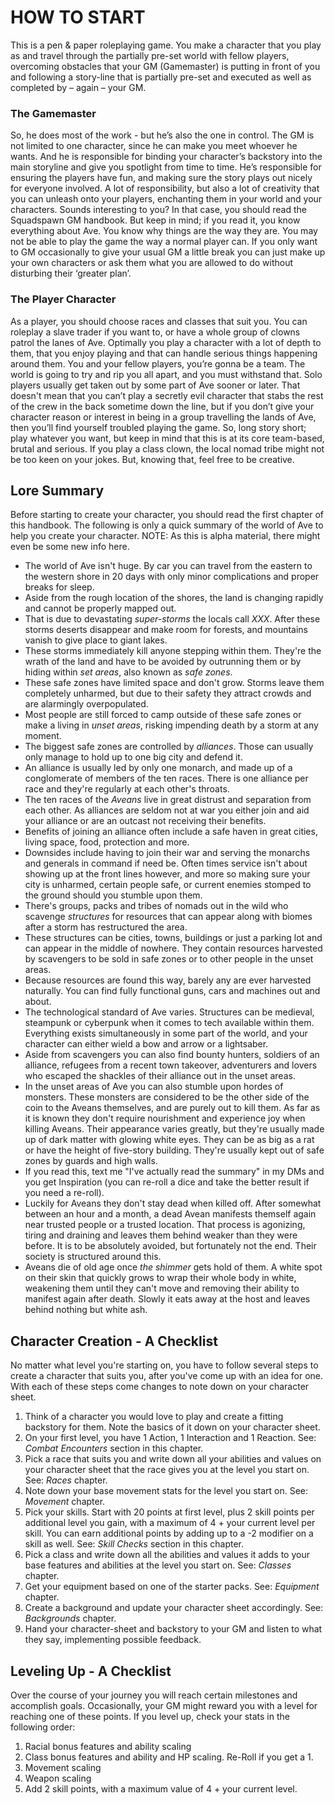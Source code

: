 # HOW TO START
This is a pen & paper roleplaying game. You make a character that you play as and travel through the partially pre-set world with fellow players, overcoming obstacles that your GM (Gamemaster) is putting in front of you and following a story-line that is partially pre-set and executed as well as completed by – again – your GM. 

### The Gamemaster
So, he does most of the work - but he’s also the one in control. The GM is not limited to one character, since he can make you meet whoever he wants. And he is responsible for binding your character’s backstory into the main storyline and give you spotlight from time to time. He’s responsible for ensuring the players have fun, and making sure the story plays out nicely for everyone involved. A lot of responsibility, but also a lot of creativity that you can unleash onto your players, enchanting them in your world and your characters. 
Sounds interesting to you? In that case, you should read the Squadspawn GM handbook. 
But keep in mind; if you read it, you know everything about Ave. You know why things are the way they are. You may not be able to play the game the way a normal player can. If you only want to GM occasionally to give your usual GM a little break you can just make up your own characters or ask them what you are allowed to do without disturbing their ‘greater plan’. 

### The Player Character
As a player, you should choose races and classes that suit you. You can roleplay a slave trader if you want to, or have a whole group of clowns patrol the lanes of Ave. Optimally you play a character with a lot of depth to them, that you enjoy playing and that can handle serious things happening around them. You and your fellow players, you’re gonna be a team. The world is going to try and rip you all apart, and you must withstand that. Solo players usually get taken out by some part of Ave sooner or later. 
That doesn't mean that you can’t play a secretly evil character that stabs the rest of the crew in the back sometime down the line, but if you don’t give your character reason or interest in being in a group travelling the lands of Ave, then you’ll find yourself troubled playing the game.
So, long story short; play whatever you want, but keep in mind that this is at its core team-based, brutal and serious. If you play a class clown, the local nomad tribe might not be too keen on your jokes. But, knowing that, feel free to be creative. 

## Lore Summary
Before starting to create your character, you should read the first chapter of this handbook. The following is only a quick summary of the world of Ave to help you create your character. NOTE: As this is alpha material, there might even be some new info here. 
- The world of Ave isn't huge. By car you can travel from the eastern to the western shore in 20 days with only minor complications and proper breaks for sleep. 
- Aside from the rough location of the shores, the land is changing rapidly and cannot be properly mapped out. 
- That is due to devastating *super-storms* the locals call *XXX*. After these storms deserts disappear and make room for forests, and mountains vanish to give place to giant lakes. 
- These storms immediately kill anyone stepping within them. They're the wrath of the land and have to be avoided by outrunning them or by hiding within *set areas*, also known as *safe zones*. 
- These safe zones have limited space and don't grow. Storms leave them completely unharmed, but due to their safety they attract crowds and are alarmingly overpopulated. 
- Most people are still forced to camp outside of these safe zones or make a living in *unset areas*, risking impending death by a storm at any moment. 
- The biggest safe zones are controlled by *alliances*. Those can usually only manage to hold up to one big city and defend it. 
- An alliance is usually led by only one monarch, and made up of a conglomerate of members of the ten races. There is one alliance per race and they're regularly at each other's throats. 
- The ten races of the *Aveans* live in great distrust and separation from each other. As alliances are seldom not at war you either join and aid your alliance or are an outcast not receiving their benefits. 
- Benefits of joining an alliance often include a safe haven in great cities, living space, food, protection and more. 
- Downsides include having to join their war and serving the monarchs and generals in command if need be. Often times service isn't about showing up at the front lines however, and more so making sure your city is unharmed, certain people safe, or current enemies stomped to the ground should you stumble upon them. 
- There's groups, packs and tribes of nomads out in the wild who scavenge *structures* for resources that can appear along with biomes after a storm has restructured the area. 
- These structures can be cities, towns, buildings or just a parking lot and can appear in the middle of nowhere. They contain resources harvested by scavengers to be sold in safe zones or to other people in the unset areas. 
- Because resources are found this way, barely any are ever harvested naturally. You can find fully functional guns, cars and machines out and about. 
- The technological standard of Ave varies. Structures can be medieval, steampunk or cyberpunk when it comes to tech available within them. Everything exists simultaneously in some part of the world, and your character can either wield a bow and arrow or a lightsaber. 
- Aside from scavengers you can also find bounty hunters, soldiers of an alliance, refugees from a recent town takeover, adventurers and lovers who escaped the shackles of their alliance out in the unset areas. 
- In the unset areas of Ave you can also stumble upon hordes of monsters. These monsters are considered to be the other side of the coin to the Aveans themselves, and are purely out to kill them. As far as it is known they don't require nourishment and experience joy when killing Aveans. Their appearance varies greatly, but they're usually made up of dark matter with glowing white eyes. They can be as big as a rat or have the height of  five-story building. They're usually kept out of safe zones by guards and high walls. 
- If you read this, text me "I've actually read the summary" in my DMs and you get Inspiration (you can re-roll a dice and take the better result if you need a re-roll). 
- Luckily for Aveans they don't stay dead when killed off. After somewhat between an hour and a month, a dead Avean manifests themself again near trusted people or a trusted location. That process is agonizing, tiring and draining and leaves them behind weaker than they were before. It is to be absolutely avoided, but fortunately not the end. Their society is structured around this. 
- Aveans die of old age once *the shimmer* gets hold of them. A white spot on their skin that quickly grows to wrap their whole body in white, weakening them until they can't move and removing their ability to manifest again after death. Slowly it eats away at the host and leaves behind nothing but white ash. 

## Character Creation - A Checklist
No matter what level you're starting on, you have to follow several steps to create a character that suits you, after you've come up with an idea for one. With each of these steps come changes to note down on your character sheet. 
1. Think of a character you would love to play and create a fitting backstory for them. Note the basics of it down on your character sheet. 
2. On your first level, you have 1 Action, 1 Interaction and 1 Reaction. See: *Combat Encounters* section in this chapter. 
3. Pick a race that suits you and write down all your abilities and values on your character sheet that the race gives you at the level you start on. See: *Races* chapter. 
4. Note down your base movement stats for the level you start on. See: *Movement* chapter. 
5. Pick your skills. Start with 20 points at first level, plus 2 skill points per additional level you gain, with a maximum of 4 + your current level per skill. You can earn additional points by adding up to a -2 modifier on a skill as well. See: *Skill Checks* section in this chapter. 
6. Pick a class and write down all the abilities and values it adds to your base features and abilities at the level you start on. See: *Classes* chapter. 
7. Get your equipment based on one of the starter packs. See: *Equipment* chapter. 
8. Create a background and update your character sheet accordingly. See: *Backgrounds* chapter. 
9. Hand your character-sheet and backstory to your GM and listen to what they say, implementing possible feedback. 

## Leveling Up - A Checklist
Over the course of your journey you will reach certain milestones and accomplish goals. Occasionally, your GM might reward you with a level for reaching one of these points. 
If you level up, check your stats in the following order: 
1. Racial bonus features and ability scaling
2. Class bonus features and ability and HP scaling. Re-Roll if you get a 1. 
3. Movement scaling
4. Weapon scaling
5. Add 2 skill points, with a maximum value of 4 + your current level. 
